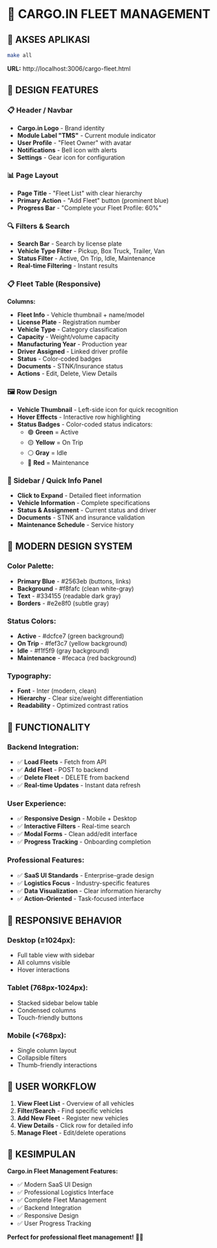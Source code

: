 # 🚛 CARGO.IN FLEET MANAGEMENT

## 🚀 AKSES APLIKASI

```bash
make all
```

**URL:** http://localhost:3006/cargo-fleet.html

## 🎨 DESIGN FEATURES

### 📋 **Header / Navbar**
- **Cargo.in Logo** - Brand identity
- **Module Label "TMS"** - Current module indicator
- **User Profile** - "Fleet Owner" with avatar
- **Notifications** - Bell icon with alerts
- **Settings** - Gear icon for configuration

### 📊 **Page Layout**
- **Page Title** - "Fleet List" with clear hierarchy
- **Primary Action** - "Add Fleet" button (prominent blue)
- **Progress Bar** - "Complete your Fleet Profile: 60%"

### 🔍 **Filters & Search**
- **Search Bar** - Search by license plate
- **Vehicle Type Filter** - Pickup, Box Truck, Trailer, Van
- **Status Filter** - Active, On Trip, Idle, Maintenance
- **Real-time Filtering** - Instant results

### 📋 **Fleet Table (Responsive)**

**Columns:**
- **Fleet Info** - Vehicle thumbnail + name/model
- **License Plate** - Registration number
- **Vehicle Type** - Category classification
- **Capacity** - Weight/volume capacity
- **Manufacturing Year** - Production year
- **Driver Assigned** - Linked driver profile
- **Status** - Color-coded badges
- **Documents** - STNK/Insurance status
- **Actions** - Edit, Delete, View Details

### 🖼️ **Row Design**
- **Vehicle Thumbnail** - Left-side icon for quick recognition
- **Hover Effects** - Interactive row highlighting
- **Status Badges** - Color-coded status indicators:
  - 🟢 **Green** = Active
  - 🟡 **Yellow** = On Trip
  - ⚪ **Gray** = Idle
  - 🔴 **Red** = Maintenance

### 📱 **Sidebar / Quick Info Panel**
- **Click to Expand** - Detailed fleet information
- **Vehicle Information** - Complete specifications
- **Status & Assignment** - Current status and driver
- **Documents** - STNK and insurance validation
- **Maintenance Schedule** - Service history

## 🎨 **MODERN DESIGN SYSTEM**

### **Color Palette:**
- **Primary Blue** - #2563eb (buttons, links)
- **Background** - #f8fafc (clean white-gray)
- **Text** - #334155 (readable dark gray)
- **Borders** - #e2e8f0 (subtle gray)

### **Status Colors:**
- **Active** - #dcfce7 (green background)
- **On Trip** - #fef3c7 (yellow background)
- **Idle** - #f1f5f9 (gray background)
- **Maintenance** - #fecaca (red background)

### **Typography:**
- **Font** - Inter (modern, clean)
- **Hierarchy** - Clear size/weight differentiation
- **Readability** - Optimized contrast ratios

## 🔧 **FUNCTIONALITY**

### **Backend Integration:**
- ✅ **Load Fleets** - Fetch from API
- ✅ **Add Fleet** - POST to backend
- ✅ **Delete Fleet** - DELETE from backend
- ✅ **Real-time Updates** - Instant data refresh

### **User Experience:**
- ✅ **Responsive Design** - Mobile + Desktop
- ✅ **Interactive Filters** - Real-time search
- ✅ **Modal Forms** - Clean add/edit interface
- ✅ **Progress Tracking** - Onboarding completion

### **Professional Features:**
- ✅ **SaaS UI Standards** - Enterprise-grade design
- ✅ **Logistics Focus** - Industry-specific features
- ✅ **Data Visualization** - Clear information hierarchy
- ✅ **Action-Oriented** - Task-focused interface

## 📱 **RESPONSIVE BEHAVIOR**

### **Desktop (≥1024px):**
- Full table view with sidebar
- All columns visible
- Hover interactions

### **Tablet (768px-1024px):**
- Stacked sidebar below table
- Condensed columns
- Touch-friendly buttons

### **Mobile (<768px):**
- Single column layout
- Collapsible filters
- Thumb-friendly interactions

## 🎯 **USER WORKFLOW**

1. **View Fleet List** - Overview of all vehicles
2. **Filter/Search** - Find specific vehicles
3. **Add New Fleet** - Register new vehicles
4. **View Details** - Click row for detailed info
5. **Manage Fleet** - Edit/delete operations

## 🎉 **KESIMPULAN**

**Cargo.in Fleet Management Features:**
- ✅ Modern SaaS UI Design
- ✅ Professional Logistics Interface
- ✅ Complete Fleet Management
- ✅ Backend Integration
- ✅ Responsive Design
- ✅ User Progress Tracking

**Perfect for professional fleet management!** 🚛✨